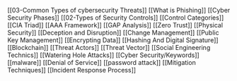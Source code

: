 [[03-Common Types of cybersecurity Threats]]
[[What is Phishing]]
[[Cyber Security Phases]]
[[02-Types of Security Controls]]
[[Control Categories]]
[[CIA Triad]]
[[AAA Framework]]
[[GAP Analysis]]
[[Zero Trust]]
[[Physical Security]]
[[Deception and Disruption]]
[[Change Management]]
[[Public Key Management]]
[[Encrypting Data]]
[[Hashing And Digital Signature]]
[[Blockchain]]
[[Threat Actors]]
[[Threat Vector]]
[[Social Engineering Technics]]
[[Watering Hole Attacks]]
[[Cyber Security/Keywords]]
[[malware]]
[[Denial of Service]]
[[password attack]]
[[Mitigation Techniques]]
[[Incident Response Process]]